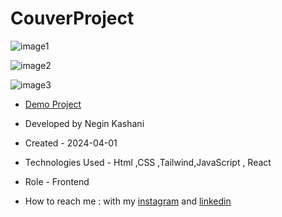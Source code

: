 # CouverProject
![image1]()

![image2]()

![image3]()

- [Demo Project](https://couver-project.vercel.app/)

- Developed by Negin Kashani

- Created - 2024-04-01

- Technologies Used - Html ,CSS ,Tailwind,JavaScript , React
- Role - Frontend

- How to reach me : with my [instagram](https://instagram.com/negin_kashweb?igshid=NTc4MTIwNjQ2YQ==
) and [linkedin](https://www.linkedin.com/in/negin-kashani-567840b8)
